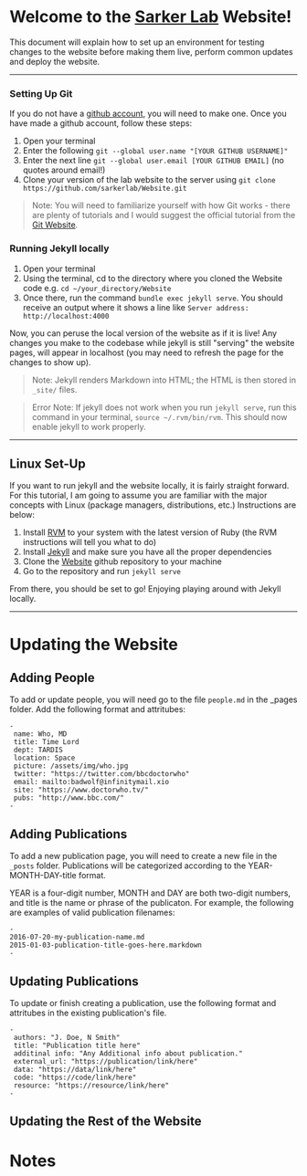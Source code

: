 # Welcome to the [Sarker Lab](https://sarkerlab.org/) Website!

This document will explain how to set up an environment for testing changes to the website before making them live, perform common updates and deploy the website.

---

### Setting Up Git

If you do not have a [github account](https://github.com/), you will need to make one. Once you have made a github account, follow these steps:

1. Open your terminal
2. Enter the following `git --global user.name "[YOUR GITHUB USERNAME]"`
3. Enter the next line `git --global user.email [YOUR GITHUB EMAIL]` (no quotes around email!)
4. Clone your version of the lab website to the server using  `git clone https://github.com/sarkerlab/Website.git`

> Note: You will need to familiarize yourself with how Git works - there are plenty of tutorials and I would suggest the official tutorial from the [Git Website](git-scm.com).

### Running Jekyll locally

1. Open your terminal
2. Using the terminal, cd to the directory where you cloned the Website code e.g. `cd ~/your_directory/Website`
3. Once there, run the command `bundle exec jekyll serve`. You should receive an output where it shows a line like `Server address: http://localhost:4000`

Now, you can peruse the local version of the website as if it is live! Any changes you make to the codebase while jekyll is still "serving" the website pages, will appear in localhost (you may need to refresh the page for the changes to show up).

> Note: Jekyll renders Markdown into HTML; the HTML is then stored in `_site/` files.

> Error Note: If jekyll does not work when you run `jekyll serve`, run this command in your terminal, `source ~/.rvm/bin/rvm`. This should now enable jekyll to work properly.

---

## Linux Set-Up

If you want to run jekyll and the website locally, it is fairly straight forward. For this tutorial, I am going to assume you are familiar with the major concepts with Linux (package managers, distributions, etc.) Instructions are below:

1. Install [RVM](https://rvm.io/rvm/install) to your system with the latest version of Ruby (the RVM instructions will tell you what to do)
2. Install [Jekyll](https://jekyllrb.com/docs/installation/) and make sure you have all the proper dependencies
3. Clone the [Website](https://github.com/sarkerlab/Website.git) github repository to your machine
4. Go to the repository and run `jekyll serve`

From there, you should be set to go! Enjoying playing around with Jekyll locally.

---


# Updating the Website

## Adding People

To add or update people, you will need go to the file `people.md` in the _pages folder. Add the following format and attritubes:

```
-
 name: Who, MD
 title: Time Lord
 dept: TARDIS
 location: Space
 picture: /assets/img/who.jpg
 twitter: "https://twitter.com/bbcdoctorwho"
 email: mailto:badwolf@infinitymail.xio
 site: "https://www.doctorwho.tv/"
 pubs: "http://www.bbc.com/"
-
```

## Adding Publications

To add a new publication page, you will need to create a new file in the `_posts` folder. Publications will be categorized according to the YEAR-MONTH-DAY-title format.

YEAR is a four-digit number, MONTH and DAY are both two-digit numbers, and title is the name or phrase of the publicaton. For example, the following are examples of valid publication filenames:

```
-
2016-07-20-my-publication-name.md
2015-01-03-publication-title-goes-here.markdown
-
```

## Updating Publications

To update or finish creating a publication, use the following format and attritubes in the existing publication's file. 

```
-
 authors: "J. Doe, N Smith"
 title: "Publication title here"
 additinal info: "Any Additional info about publication."
 external_url: "https://publication/link/here"
 data: "https://data/link/here"
 code: "https://code/link/here"
 resource: "https://resource/link/here"
-
```

## Updating the Rest of the Website




# Notes
